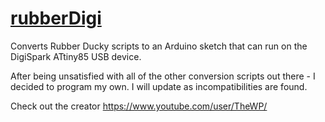# [rubberDigi](https://github.com/AdvancedNewbie/rubberDigi)
Converts Rubber Ducky scripts to an Arduino sketch that can run on the DigiSpark ATtiny85 USB device.

After being unsatisfied with all of the other conversion scripts out there - I decided to program my own.  I will update as incompatibilities are found.

Check out the creator https://www.youtube.com/user/TheWP/
